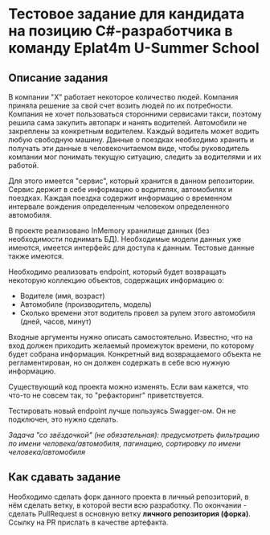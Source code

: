 # Тестовое задание для кандидата на позицию C#-разработчика в команду Eplat4m U-Summer School

## Описание задания

В компании "X" работает некоторое количество людей. Компания приняла решение за свой счет возить людей по их потребности.
Компания не хочет пользоваться сторонними сервисами такси, поэтому решила сама закупить автопарк и нанять водителей.
Автомобили не закреплены за конкретным водителем. Каждый водитель может водить любую свободную машину.
Данные о поездках необходимо хранить и получать эти данные в человекочитаемом виде, чтобы руководитель компании мог понимать текущую ситуацию, следить за водителями и их работой.

Для этого имеется "сервис", который хранится в данном репозитории.
Сервис держит в себе информацию о водителях, автомобилях и поездках.
Каждая поездка содержит информацию о временном интервале вождения определенным человеком определенного автомобиля.

В проекте реализовано InMemory хранилище данных (без необходимости поднимать БД).
Необходимые модели данных уже имеются, имеется интерфейс для доступа к данным.
Тестовые данные также имеются.

Необходимо реализовать endpoint, который будет возвращать некоторую коллекцию объектов, содержащих информацию о:

- Водителе (имя, возраст)
- Автомобиле (производитель, модель)
- Сколько времени этот водитель провел за рулем этого автомобиля (дней, часов, минут)

Входные аргументы нужно описать самостоятельно. Известно, что на вход должен приходить желаемый промежуток времени, по которому будет собрана информация.
Конкретный вид возвращаемого объекта не регламентирован, но он должен содержать в себе всю нужную информацию.

Существующий код проекта можно изменять. Если вам кажется, что что-то не совсем так, то "рефакторинг" приветствуется.

Тестировать новый endpoint лучше пользуясь Swagger-ом. Он не подключен, это нужно сделать.

_Задача "со звёздочкой" (не обязательная): предусмотреть фильтрацию по имени человека/автомобиля, пагинацию, сортировку по имени человека/автомобиля_

## Как сдавать задание

Необходимо сделать форк данного проекта в личный репозиторий, в нём сделать ветку, в которой вести всю разработку. По окончании - сделать PullRequest в основную ветку __личного репозитория (форка)__. Ссылку на PR прислать в качестве артефакта.